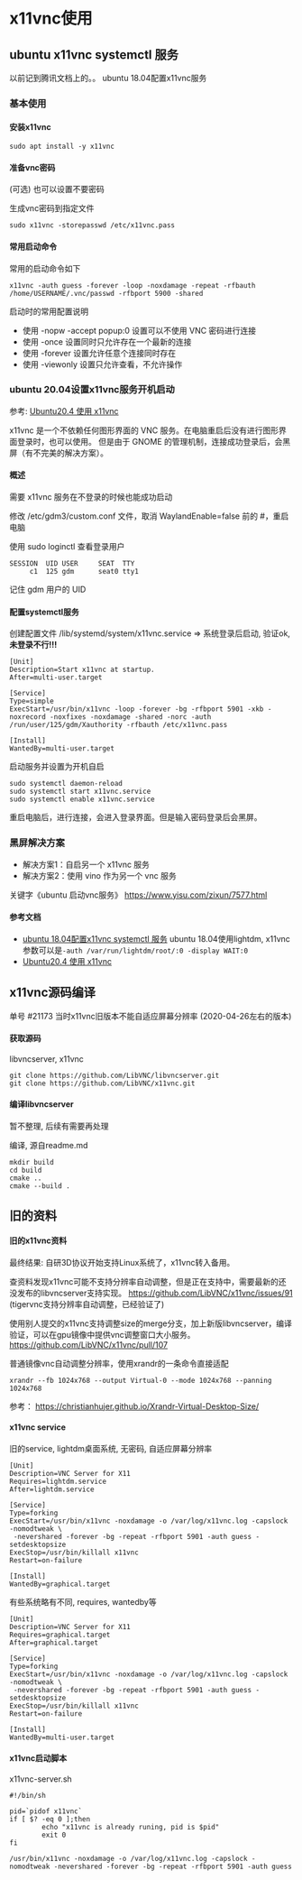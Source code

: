 # x11vnc使用

## ubuntu x11vnc systemctl 服务

以前记到腾讯文档上的。。
ubuntu 18.04配置x11vnc服务

### 基本使用

#### 安装x11vnc

```
sudo apt install -y x11vnc
```

#### 准备vnc密码

(可选) 也可以设置不要密码

生成vnc密码到指定文件
```
sudo x11vnc -storepasswd /etc/x11vnc.pass
```

#### 常用启动命令

常用的启动命令如下
```
x11vnc -auth guess -forever -loop -noxdamage -repeat -rfbauth /home/USERNAME/.vnc/passwd -rfbport 5900 -shared
```

启动时的常用配置说明

- 使用 -nopw -accept popup:0 设置可以不使用 VNC 密码进行连接
- 使用 -once 设置同时只允许存在一个最新的连接
- 使用 -forever 设置允许任意个连接同时存在
- 使用 -viewonly 设置只允许查看，不允许操作

### ubuntu 20.04设置x11vnc服务开机启动

参考: [Ubuntu20.4 使用 x11vnc](https://blog.ws.lu/posts/linux/ubuntu/ubuntu20.4-x11vnc/)

x11vnc 是一个不依赖任何图形界面的 VNC 服务。在电脑重启后没有进行图形界面登录时，也可以使用。
但是由于 GNOME 的管理机制，连接成功登录后，会黑屏（有不完美的解决方案）。

#### 概述

需要 x11vnc 服务在不登录的时候也能成功启动

修改 /etc/gdm3/custom.conf 文件，取消 WaylandEnable=false 前的 #，重启电脑

使用 sudo loginctl 查看登录用户
```
SESSION  UID USER     SEAT  TTY 
     c1  125 gdm      seat0 tty1
```
记住 gdm 用户的 UID



#### 配置systemctl服务

创建配置文件 /lib/systemd/system/x11vnc.service => 系统登录后启动, 验证ok, **未登录不行!!!**
```
[Unit]
Description=Start x11vnc at startup.
After=multi-user.target

[Service]
Type=simple
ExecStart=/usr/bin/x11vnc -loop -forever -bg -rfbport 5901 -xkb -noxrecord -noxfixes -noxdamage -shared -norc -auth /run/user/125/gdm/Xauthority -rfbauth /etc/x11vnc.pass

[Install]
WantedBy=multi-user.target
```

启动服务并设置为开机自启
```
sudo systemctl daemon-reload
sudo systemctl start x11vnc.service
sudo systemctl enable x11vnc.service
```

重启电脑后，进行连接，会进入登录界面。但是输入密码登录后会黑屏。

### 黑屏解决方案

- 解决方案1：自启另一个 x11vnc 服务
- 解决方案2：使用 vino 作为另一个 vnc 服务

关键字《ubuntu 启动vnc服务》
https://www.yisu.com/zixun/7577.html

#### 参考文档

- [ubuntu 18.04配置x11vnc systemctl 服务](https://blupa.info/books/short-linux-guides/page/x11vnc-systemd-service-xubuntu-1804-%28lightdm%29)
  ubuntu 18.04使用lightdm, x11vnc参数可以是`-auth /var/run/lightdm/root/:0 -display WAIT:0`
- [Ubuntu20.4 使用 x11vnc](https://blog.ws.lu/posts/linux/ubuntu/ubuntu20.4-x11vnc/)

## x11vnc源码编译

单号 #21173
当时x11vnc旧版本不能自适应屏幕分辨率
(2020-04-26左右的版本)

#### 获取源码

libvncserver, x11vnc
```
git clone https://github.com/LibVNC/libvncserver.git
git clone https://github.com/LibVNC/x11vnc.git
```

#### 编译libvncserver

暂不整理, 后续有需要再处理

编译, 源自readme.md
```
mkdir build
cd build
cmake ..
cmake --build .
```

## 旧的资料

#### 旧的x11vnc资料

最终结果: 自研3D协议开始支持Linux系统了，x11vnc转入备用。

查资料发现x11vnc可能不支持分辨率自动调整，但是正在支持中，需要最新的还没发布的libvncserver支持实现。
https://github.com/LibVNC/x11vnc/issues/91
(tigervnc支持分辨率自动调整，已经验证了)

使用别人提交的x11vnc支持调整size的merge分支，加上新版libvncserver，编译验证，可以在gpu镜像中提供vnc调整窗口大小服务。
https://github.com/LibVNC/x11vnc/pull/107

普通镜像vnc自动调整分辨率，使用xrandr的一条命令直接适配
```
xrandr --fb 1024x768 --output Virtual-0 --mode 1024x768 --panning 1024x768
```
参考： https://christianhujer.github.io/Xrandr-Virtual-Desktop-Size/

#### x11vnc service

旧的service, lightdm桌面系统, 无密码, 自适应屏幕分辨率
```
[Unit]
Description=VNC Server for X11
Requires=lightdm.service
After=lightdm.service

[Service]
Type=forking
ExecStart=/usr/bin/x11vnc -noxdamage -o /var/log/x11vnc.log -capslock -nomodtweak \
 -nevershared -forever -bg -repeat -rfbport 5901 -auth guess -setdesktopsize
ExecStop=/usr/bin/killall x11vnc
Restart=on-failure

[Install]
WantedBy=graphical.target
```

有些系统略有不同, requires, wantedby等
```
[Unit]
Description=VNC Server for X11
Requires=graphical.target
After=graphical.target

[Service]
Type=forking
ExecStart=/usr/bin/x11vnc -noxdamage -o /var/log/x11vnc.log -capslock -nomodtweak \
 -nevershared -forever -bg -repeat -rfbport 5901 -auth guess -setdesktopsize
ExecStop=/usr/bin/killall x11vnc
Restart=on-failure

[Install]
WantedBy=multi-user.target
```

#### x11vnc启动脚本

x11vnc-server.sh
```
#!/bin/sh

pid=`pidof x11vnc`
if [ $? -eq 0 ];then
        echo "x11vnc is already runing, pid is $pid"
        exit 0
fi

/usr/bin/x11vnc -noxdamage -o /var/log/x11vnc.log -capslock -nomodtweak -nevershared -forever -bg -repeat -rfbport 5901 -auth guess
```

